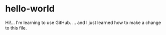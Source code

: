 # hello-world
Hi!... I'm learning to use GitHub.
... and I just learned how to make a change to this file.
